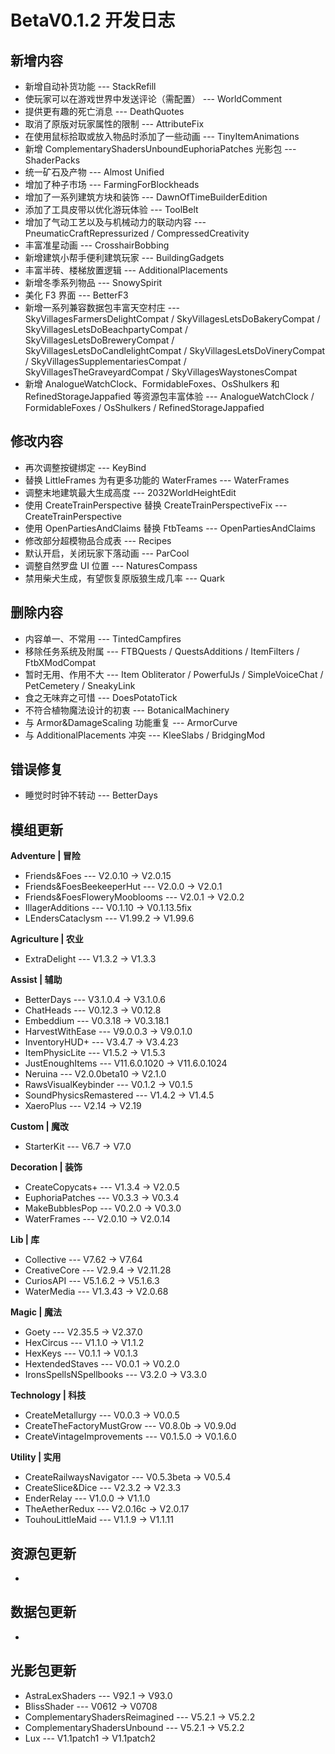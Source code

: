 # BetaV0.1.2 开发日志

## 新增内容

- 新增自动补货功能 --- StackRefill
- 使玩家可以在游戏世界中发送评论（需配置） --- WorldComment
- 提供更有趣的死亡消息 --- DeathQuotes
- 取消了原版对玩家属性的限制 --- AttributeFix
- 在使用鼠标拾取或放入物品时添加了一些动画 --- TinyItemAnimations
- 新增 ComplementaryShadersUnboundEuphoriaPatches 光影包 --- ShaderPacks
- 统一矿石及产物 --- Almost Unified
- 增加了种子市场 --- FarmingForBlockheads
- 增加了一系列建筑方块和装饰 --- DawnOfTimeBuilderEdition
- 添加了工具皮带以优化游玩体验 --- ToolBelt
- 增加了气动工艺以及与机械动力的联动内容 --- PneumaticCraftRepressurized / CompressedCreativity
- 丰富准星动画 --- CrosshairBobbing
- 新增建筑小帮手便利建筑玩家 --- BuildingGadgets
- 丰富半砖、楼梯放置逻辑 --- AdditionalPlacements
- 新增冬季系列物品 --- SnowySpirit
- 美化 F3 界面 --- BetterF3
- 新增一系列兼容数据包丰富天空村庄 --- SkyVillagesFarmersDelightCompat / SkyVillagesLetsDoBakeryCompat / SkyVillagesLetsDoBeachpartyCompat / SkyVillagesLetsDoBreweryCompat / SkyVillagesLetsDoCandlelightCompat / SkyVillagesLetsDoVineryCompat / SkyVillagesSupplementariesCompat / SkyVillagesTheGraveyardCompat / SkyVillagesWaystonesCompat
- 新增 AnalogueWatchClock、FormidableFoxes、OsShulkers 和 RefinedStorageJappafied 等资源包丰富体验 --- AnalogueWatchClock / FormidableFoxes / OsShulkers / RefinedStorageJappafied


## 修改内容

- 再次调整按键绑定 --- KeyBind
- 替换 LittleFrames 为有更多功能的 WaterFrames --- WaterFrames
- 调整末地建筑最大生成高度 --- 2032WorldHeightEdit
- 使用 CreateTrainPerspective 替换 CreateTrainPerspectiveFix --- CreateTrainPerspective
- 使用 OpenPartiesAndClaims 替换 FtbTeams --- OpenPartiesAndClaims
- 修改部分超模物品合成表 --- Recipes
- 默认开启，关闭玩家下落动画 --- ParCool
- 调整自然罗盘 UI 位置 --- NaturesCompass
- 禁用柴犬生成，有望恢复原版狼生成几率 --- Quark


## 删除内容

- 内容单一、不常用  --- TintedCampfires
- 移除任务系统及附属 --- FTBQuests / QuestsAdditions / ItemFilters / FtbXModCompat
- 暂时无用、作用不大 --- Item Obliterator / PowerfulJs / SimpleVoiceChat / PetCemetery / SneakyLink
- 食之无味弃之可惜 --- DoesPotatoTick
- 不符合植物魔法设计的初衷 --- BotanicalMachinery
- 与 Armor&DamageScaling 功能重复 --- ArmorCurve
- 与 AdditionalPlacements 冲突 --- KleeSlabs / BridgingMod


## 错误修复

- 睡觉时时钟不转动 --- BetterDays

## 模组更新

**Adventure | 冒险**

- Friends&Foes --- V2.0.10 -> V2.0.15
- Friends&FoesBeekeeperHut --- V2.0.0 -> V2.0.1
- Friends&FoesFloweryMooblooms --- V2.0.1 -> V2.0.2
- IllagerAdditions --- V0.1.10 -> V0.1.13.5fix
- LEndersCataclysm --- V1.99.2 -> V1.99.6

**Agriculture | 农业**

- ExtraDelight --- V1.3.2 -> V1.3.3

**Assist | 辅助**

- BetterDays --- V3.1.0.4 -> V3.1.0.6
- ChatHeads --- V0.12.3 -> V0.12.8
- Embeddium --- V0.3.18 -> V0.3.18.1
- HarvestWithEase --- V9.0.0.3 -> V9.0.1.0
- InventoryHUD+ --- V3.4.7 -> V3.4.23
- ItemPhysicLite --- V1.5.2 -> V1.5.3
- JustEnoughItems --- V11.6.0.1020 -> V11.6.0.1024
- Neruina --- V2.0.0beta10 -> V2.1.0
- RawsVisualKeybinder --- V0.1.2 -> V0.1.5
- SoundPhysicsRemastered --- V1.4.2 -> V1.4.5
- XaeroPlus --- V2.14 -> V2.19

**Custom | 魔改**

- StarterKit --- V6.7 -> V7.0

**Decoration | 装饰**

- CreateCopycats+ --- V1.3.4 -> V2.0.5
- EuphoriaPatches --- V0.3.3 -> V0.3.4
- MakeBubblesPop --- V0.2.0 -> V0.3.0
- WaterFrames --- V2.0.10 -> V2.0.14

**Lib | 库**

- Collective --- V7.62 -> V7.64
- CreativeCore --- V2.9.4 -> V2.11.28
- CuriosAPI --- V5.1.6.2 -> V5.1.6.3
- WaterMedia --- V1.3.43 -> V2.0.68

**Magic | 魔法**

- Goety --- V2.35.5 -> V2.37.0
- HexCircus --- V1.1.0 -> V1.1.2
- HexKeys --- V0.1.1 -> V0.1.3
- HextendedStaves --- V0.0.1 -> V0.2.0
- IronsSpellsNSpellbooks --- V3.2.0 -> V3.3.0

**Technology | 科技**

- CreateMetallurgy --- V0.0.3 -> V0.0.5
- CreateTheFactoryMustGrow --- V0.8.0b -> V0.9.0d
- CreateVintageImprovements --- V0.1.5.0 -> V0.1.6.0

**Utility | 实用**

- CreateRailwaysNavigator --- V0.5.3beta -> V0.5.4
- CreateSlice&Dice --- V2.3.2 -> V2.3.3
- EnderRelay --- V1.0.0 -> V1.1.0
- TheAetherRedux --- V2.0.16c -> V2.0.17
- TouhouLittleMaid --- V1.1.9 -> V1.1.11

## 资源包更新

- 

## 数据包更新

- 

## 光影包更新

- AstraLexShaders --- V92.1 -> V93.0
- BlissShader --- V0612 -> V0708
- ComplementaryShadersReimagined --- V5.2.1 -> V5.2.2
- ComplementaryShadersUnbound --- V5.2.1 -> V5.2.2
- Lux --- V1.1patch1 -> V1.1patch2
